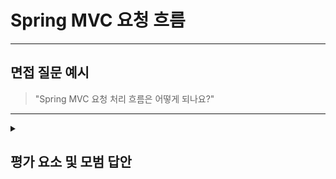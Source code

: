 # Spring MVC 요청 흐름

---

## 면접 질문 예시

> "Spring MVC 요청 처리 흐름은 어떻게 되나요?"

---

<details>
  <summary><h2> 평가 요소 및 모범 답안</h2></summary>

![Spring MVC 요청 흐름](https://github.com/liarreez/Tech-Interview-Conquer/blob/main/Question/Language%20%26%20Framework/img/RequestLifecycle.png)

  ### 1. Spring MVC 요청 처리 흐름 및 각 과정의 역할 이해
  - 포함내용
    1) **DispatcherServlet** : Spring에서 모든 요청을 받아 처리하는 프론트 컨트롤러
    2) **HandlerMapping** : 요청 URL을 처리할 수 있는 Controller 탐색
    3) **HandlerAdapter** : 컨트롤러의 비즈니스 로직 처리를 호출
    4) **Controller** : 비즈니스 로직을 수행하고 처리 결과를 Model에 담은 후 View 이름을 HandlerAdapter에 반환
    5) **ViewResolver** : View 이름에 해당하는 View 탐색 후 반환
    6) **View** 렌더링 : View는 Model을 이용하여 화면 표시
    
  ### 2.모범 답안 예시
      "Spring MVC에 요청이 오면 DispatcherServlet이 받아서 HandlerMapping에 보내 처리할 수 있는 Controller를 찾습니다  
      HandlerAdapter는 해당 Controller를 호출하고 Controller는 비즈니스 로직 수행 후 결과를 Model에 담아 View 이름과 함께 반환합니다  
      ViewResolver는 View 이름에 해당하는 View를 탐색 후 반환하고 View에서 렌더링을 거쳐 화면에 표시됩니다"
